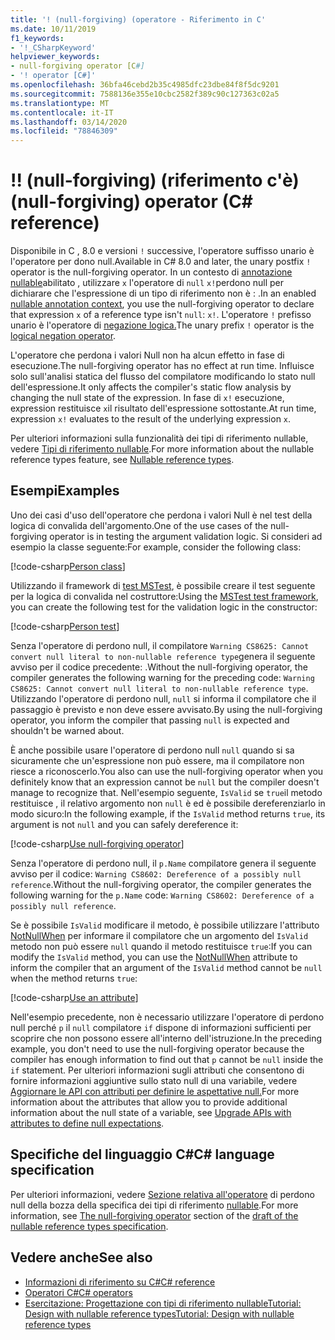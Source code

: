 ```yaml
---
title: '! (null-forgiving) (operatore - Riferimento in C'
ms.date: 10/11/2019
f1_keywords:
- '!_CSharpKeyword'
helpviewer_keywords:
- null-forgiving operator [C#]
- '! operator [C#]'
ms.openlocfilehash: 36bfa46cebd2b35c4985dfc23dbe84f8f5dc9201
ms.sourcegitcommit: 7588136e355e10cbc2582f389c90c127363c02a5
ms.translationtype: MT
ms.contentlocale: it-IT
ms.lasthandoff: 03/14/2020
ms.locfileid: "78846309"
---
```

# <a name="-null-forgiving-operator-c-reference"></a><span data-ttu-id="75707-103">!</span><span class="sxs-lookup"><span data-stu-id="75707-103">!</span></span> <span data-ttu-id="75707-104">(null-forgiving) (riferimento c'è)</span><span class="sxs-lookup"><span data-stu-id="75707-104">(null-forgiving) operator (C# reference)</span></span>

<span data-ttu-id="75707-105">Disponibile in C , 8.0 e versioni `!` successive, l'operatore suffisso unario è l'operatore per dono null.</span><span class="sxs-lookup"><span data-stu-id="75707-105">Available in C# 8.0 and later, the unary postfix `!` operator is the null-forgiving operator.</span></span> <span data-ttu-id="75707-106">In un contesto di [annotazione nullable](../../nullable-references.md#nullable-annotation-context)abilitato , utilizzare `x` l'operatore di `null` `x!`perdono null per dichiarare che l'espressione di un tipo di riferimento non è : .</span><span class="sxs-lookup"><span data-stu-id="75707-106">In an enabled [nullable annotation context](../../nullable-references.md#nullable-annotation-context), you use the null-forgiving operator to declare that expression `x` of a reference type isn't `null`: `x!`.</span></span> <span data-ttu-id="75707-107">L'operatore `!` prefisso unario è l'operatore di [negazione logica.](boolean-logical-operators.md#logical-negation-operator-)</span><span class="sxs-lookup"><span data-stu-id="75707-107">The unary prefix `!` operator is the [logical negation operator](boolean-logical-operators.md#logical-negation-operator-).</span></span>

<span data-ttu-id="75707-108">L'operatore che perdona i valori Null non ha alcun effetto in fase di esecuzione.</span><span class="sxs-lookup"><span data-stu-id="75707-108">The null-forgiving operator has no effect at run time.</span></span> <span data-ttu-id="75707-109">Influisce solo sull'analisi statica del flusso del compilatore modificando lo stato null dell'espressione.</span><span class="sxs-lookup"><span data-stu-id="75707-109">It only affects the compiler's static flow analysis by changing the null state of the expression.</span></span> <span data-ttu-id="75707-110">In fase di `x!` esecuzione, expression restituisce `x`il risultato dell'espressione sottostante.</span><span class="sxs-lookup"><span data-stu-id="75707-110">At run time, expression `x!` evaluates to the result of the underlying expression `x`.</span></span>

<span data-ttu-id="75707-111">Per ulteriori informazioni sulla funzionalità dei tipi di riferimento nullable, vedere [Tipi di riferimento nullable](../../nullable-references.md).</span><span class="sxs-lookup"><span data-stu-id="75707-111">For more information about the nullable reference types feature, see [Nullable reference types](../../nullable-references.md).</span></span>

## <a name="examples"></a><span data-ttu-id="75707-112">Esempi</span><span class="sxs-lookup"><span data-stu-id="75707-112">Examples</span></span>

<span data-ttu-id="75707-113">Uno dei casi d'uso dell'operatore che perdona i valori Null è nel test della logica di convalida dell'argomento.</span><span class="sxs-lookup"><span data-stu-id="75707-113">One of the use cases of the null-forgiving operator is in testing the argument validation logic.</span></span> <span data-ttu-id="75707-114">Si consideri ad esempio la classe seguente:</span><span class="sxs-lookup"><span data-stu-id="75707-114">For example, consider the following class:</span></span>

[!code-csharp[Person class](snippets/NullForgivingOperator.cs#PersonClass)]

<span data-ttu-id="75707-115">Utilizzando il framework di [test MSTest](../../../core/testing/unit-testing-with-mstest.md), è possibile creare il test seguente per la logica di convalida nel costruttore:</span><span class="sxs-lookup"><span data-stu-id="75707-115">Using the [MSTest test framework](../../../core/testing/unit-testing-with-mstest.md), you can create the following test for the validation logic in the constructor:</span></span>

[!code-csharp[Person test](snippets/NullForgivingOperator.cs#TestPerson)]

<span data-ttu-id="75707-116">Senza l'operatore di perdono null, il compilatore `Warning CS8625: Cannot convert null literal to non-nullable reference type`genera il seguente avviso per il codice precedente: .</span><span class="sxs-lookup"><span data-stu-id="75707-116">Without the null-forgiving operator, the compiler generates the following warning for the preceding code: `Warning CS8625: Cannot convert null literal to non-nullable reference type`.</span></span> <span data-ttu-id="75707-117">Utilizzando l'operatore di perdono null, `null` si informa il compilatore che il passaggio è previsto e non deve essere avvisato.</span><span class="sxs-lookup"><span data-stu-id="75707-117">By using the null-forgiving operator, you inform the compiler that passing `null` is expected and shouldn't be warned about.</span></span>

<span data-ttu-id="75707-118">È anche possibile usare l'operatore di perdono null `null` quando si sa sicuramente che un'espressione non può essere, ma il compilatore non riesce a riconoscerlo.</span><span class="sxs-lookup"><span data-stu-id="75707-118">You also can use the null-forgiving operator when you definitely know that an expression cannot be `null` but the compiler doesn't manage to recognize that.</span></span> <span data-ttu-id="75707-119">Nell'esempio seguente, `IsValid` se `true`il metodo restituisce , il relativo argomento non `null` è ed è possibile dereferenziarlo in modo sicuro:</span><span class="sxs-lookup"><span data-stu-id="75707-119">In the following example, if the `IsValid` method returns `true`, its argument is not `null` and you can safely dereference it:</span></span>

[!code-csharp[Use null-forgiving operator](snippets/NullForgivingOperator.cs#UseNullForgiving)]

<span data-ttu-id="75707-120">Senza l'operatore di perdono null, il `p.Name` compilatore genera il seguente avviso per il codice: `Warning CS8602: Dereference of a possibly null reference`.</span><span class="sxs-lookup"><span data-stu-id="75707-120">Without the null-forgiving operator, the compiler generates the following warning for the `p.Name` code: `Warning CS8602: Dereference of a possibly null reference`.</span></span>

<span data-ttu-id="75707-121">Se è possibile `IsValid` modificare il metodo, è possibile utilizzare l'attributo [NotNullWhen](xref:System.Diagnostics.CodeAnalysis.NotNullWhenAttribute) per informare il compilatore che un argomento del `IsValid` metodo non può essere `null` quando il metodo restituisce `true`:</span><span class="sxs-lookup"><span data-stu-id="75707-121">If you can modify the `IsValid` method, you can use the [NotNullWhen](xref:System.Diagnostics.CodeAnalysis.NotNullWhenAttribute) attribute to inform the compiler that an argument of the `IsValid` method cannot be `null` when the method returns `true`:</span></span>

[!code-csharp[Use an attribute](snippets/NullForgivingOperator.cs#UseAttribute)]

<span data-ttu-id="75707-122">Nell'esempio precedente, non è necessario utilizzare l'operatore di perdono null perché `p` il `null` compilatore `if` dispone di informazioni sufficienti per scoprire che non possono essere all'interno dell'istruzione.</span><span class="sxs-lookup"><span data-stu-id="75707-122">In the preceding example, you don't need to use the null-forgiving operator because the compiler has enough information to find out that `p` cannot be `null` inside the `if` statement.</span></span> <span data-ttu-id="75707-123">Per ulteriori informazioni sugli attributi che consentono di fornire informazioni aggiuntive sullo stato null di una variabile, vedere [Aggiornare le API con attributi per definire le aspettative null.](../../nullable-attributes.md)</span><span class="sxs-lookup"><span data-stu-id="75707-123">For more information about the attributes that allow you to provide additional information about the null state of a variable, see [Upgrade APIs with attributes to define null expectations](../../nullable-attributes.md).</span></span>

## <a name="c-language-specification"></a><span data-ttu-id="75707-124">Specifiche del linguaggio C#</span><span class="sxs-lookup"><span data-stu-id="75707-124">C# language specification</span></span>

<span data-ttu-id="75707-125">Per ulteriori informazioni, vedere [Sezione relativa all'operatore](~/_csharplang/proposals/csharp-8.0/nullable-reference-types-specification.md#the-null-forgiving-operator) di perdono null della bozza della specifica dei tipi di riferimento [nullable](~/_csharplang/proposals/csharp-8.0/nullable-reference-types-specification.md).</span><span class="sxs-lookup"><span data-stu-id="75707-125">For more information, see [The null-forgiving operator](~/_csharplang/proposals/csharp-8.0/nullable-reference-types-specification.md#the-null-forgiving-operator) section of the [draft of the nullable reference types specification](~/_csharplang/proposals/csharp-8.0/nullable-reference-types-specification.md).</span></span>

## <a name="see-also"></a><span data-ttu-id="75707-126">Vedere anche</span><span class="sxs-lookup"><span data-stu-id="75707-126">See also</span></span>

- [<span data-ttu-id="75707-127">Informazioni di riferimento su C#</span><span class="sxs-lookup"><span data-stu-id="75707-127">C# reference</span></span>](../index.md)
- [<span data-ttu-id="75707-128">Operatori C#</span><span class="sxs-lookup"><span data-stu-id="75707-128">C# operators</span></span>](index.md)
- [<span data-ttu-id="75707-129">Esercitazione: Progettazione con tipi di riferimento nullableTutorial: Design with nullable reference types</span><span class="sxs-lookup"><span data-stu-id="75707-129">Tutorial: Design with nullable reference types</span></span>](../../tutorials/nullable-reference-types.md)
